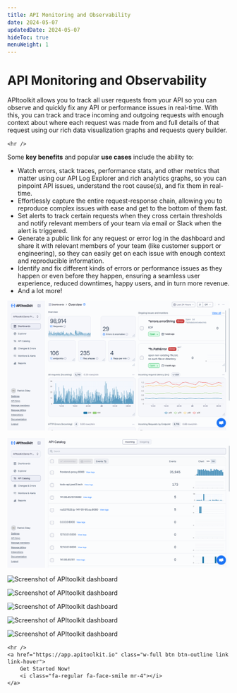 ```yaml
---
title: API Monitoring and Observability
date: 2024-05-07
updatedDate: 2024-05-07
hideToc: true
menuWeight: 1
---
```


# API Monitoring and Observability

APItoolkit allows you to track all user requests from your API so you can observe and quickly fix any API or performance issues in real-time. With this, you can track and trace incoming and outgoing requests with enough context about where each request was made from and full details of that request using our rich data visualization graphs and requests query builder.

```=html
<hr />
```

Some **key benefits** and popular **use cases** include the ability to:

- Watch errors, stack traces, performance stats, and other metrics that matter using our API Log Explorer and rich analytics graphs, so you can pinpoint API issues, understand the root cause(s), and fix them in real-time.
- Effortlessly capture the entire request-response chain, allowing you to reproduce complex issues with ease and get to the bottom of them fast.
- Set alerts to track certain requests when they cross certain thresholds and notify relevant members of your team via email or Slack when the alert is triggered.
- Generate a public link for any request or error log in the dashboard and share it with relevant members of your team (like customer support or engineering), so they can easily get on each issue with enough context and reproducible information.
- Identify and fix different kinds of errors or performance issues as they happen or even before they happen, ensuring a seamless user experience, reduced downtimes, happy users, and in turn more revenue.
- And a lot more!

![Screenshot of APItoolkit dashboard](/docs/dashboard/dashboard-pages/dashboard/dashboard-page-new.png)

![Screenshot of APItoolkit dashboard](/docs/dashboard/dashboard-pages/endpoints/api-catalog.png)

![Screenshot of APItoolkit dashboard](/docs/dashboard/dashboard-pages/endpoints/endpoints.png)

![Screenshot of APItoolkit dashboard](/docs/dashboard/dashboard-pages/api-log-explorer/screen-1.png)

![Screenshot of APItoolkit dashboard](/docs/dashboard/dashboard-pages/api-log-explorer/screen-3.png)

![Screenshot of APItoolkit dashboard](/docs/dashboard/dashboard-pages/api-log-explorer/screen-2.png)

![Screenshot of APItoolkit dashboard](/docs/dashboard/dashboard-pages/api-log-explorer/screen-8.png)

```=html
<hr />
<a href="https://app.apitoolkit.io" class="w-full btn btn-outline link link-hover">
    Get Started Now!
    <i class="fa-regular fa-face-smile mr-4"></i>
</a>
```
